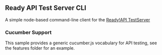 ## Ready API Test Server CLI

A simple node-based command-line client for the [Ready!API TestServer](http://next.readyapidocs.sthlm.smartbear.local/testserver/start)

### Cucumber Support

This sample provides a generic cucumber.js vocabulary for API testing, see the features folder for an example.


